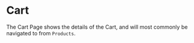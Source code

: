 # Cart

The Cart Page shows the details of the Cart, and will most commonly be navigated to from `Products`.
